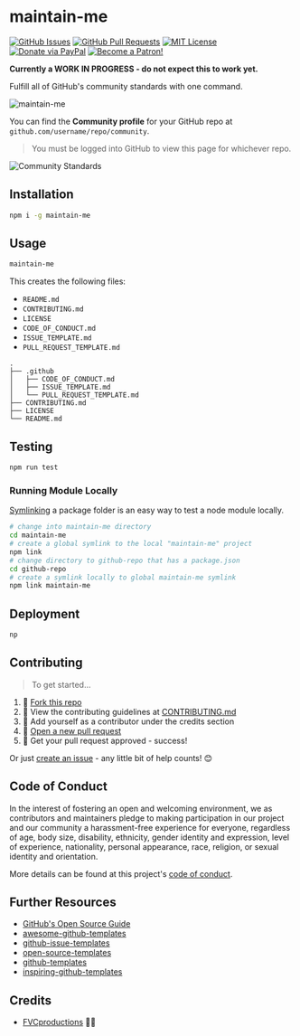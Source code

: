 # maintain-me

[![GitHub Issues](https://img.shields.io/github/issues/fvcproductions/maintain-me.svg?style=flat-square)](https://github.com/fvcproductions/maintain-me/issues) [![GitHub Pull Requests](https://img.shields.io/github/issues-pr/fvcproductions/maintain-me.svg?style=flat-square)](https://github.com/fvcproductions/maintain-me/pulls) [![MIT License](https://img.shields.io/github/license/fvcproductions/maintain-me.svg?style=flat-square)](http://badges.mit-license.org) [![Donate via PayPal](https://img.shields.io/badge/Donate-PayPal-blue.svg?style=flat-square)](http://paypal.me/fvcproductions) [![Become a Patron!](https://img.shields.io/badge/Patreon-Become%20a%20Patron!-orange.svg?style=flat-square)](https://www.patreon.com/fvcproductions)

**Currently a WORK IN PROGRESS - do not expect this to work yet.**

Fulfill all of GitHub's community standards with one command.

![maintain-me](https://i.imgur.com/twNgmU3.png)

You can find the **Community profile** for your GitHub repo at `github.com/username/repo/community`.

> You must be logged into GitHub to view this page for whichever repo.

![Community Standards](https://i.imgur.com/JxRWP1g.png)

## Installation

```bash
npm i -g maintain-me
```

## Usage

```bash
maintain-me
```

This creates the following files:

* `README.md`
* `CONTRIBUTING.md`
* `LICENSE`
* `CODE_OF_CONDUCT.md`
* `ISSUE_TEMPLATE.md`
* `PULL_REQUEST_TEMPLATE.md`

```text
.
├── .github
│   ├── CODE_OF_CONDUCT.md
│   ├── ISSUE_TEMPLATE.md
│   └── PULL_REQUEST_TEMPLATE.md
├── CONTRIBUTING.md
├── LICENSE
└── README.md
```

## Testing

```bash
npm run test
```

### Running Module Locally

[Symlinking](https://docs.npmjs.com/cli/link) a package folder is an easy way to test a node module locally.

```bash
# change into maintain-me directory
cd maintain-me
# create a global symlink to the local "maintain-me" project
npm link
# change directory to github-repo that has a package.json
cd github-repo
# create a symlink locally to global maintain-me symlink
npm link maintain-me
```

## Deployment

```bash
np
```

## Contributing

> To get started...

1.  🍴 [Fork this repo](https://github.com/fvcproductions/maintain-me#fork-destination-box)
2.  🔨 View the contributing guidelines at [CONTRIBUTING.md](CONTRIBUTING.md)
3.  👥 Add yourself as a contributor under the credits section
4.  🔧 [Open a new pull request](https://github.com/fvcproductions/maintain-me/compare)
5.  🎉 Get your pull request approved - success!

Or just [create an issue](https://github.com/fvcproductions/maintain-me/issues) - any little bit of help counts! 😊

## Code of Conduct

In the interest of fostering an open and welcoming environment, we as contributors and maintainers pledge to making participation in our project and our community a harassment-free experience for everyone, regardless of age, body size, disability, ethnicity, gender identity and expression, level of experience, nationality, personal appearance, race, religion, or sexual identity and orientation.

More details can be found at this project's [code of conduct](.github/CODE_OF_CONDUCT.md).

## Further Resources

* [GitHub's Open Source Guide](https://opensource.guide/)
* [awesome-github-templates](https://github.com/devspace/awesome-github-templates)
* [github-issue-templates](https://github.com/stevemao/github-issue-templates)
* [open-source-templates](https://github.com/TalAter/open-source-templates)
* [github-templates](https://github.com/tylucaskelley/github-templates)
* [inspiring-github-templates](https://github.com/VarCI/inspiring-github-templates)

## Credits

* [FVCproductions](https://github.com/fvcproductions) 🍓🍫
